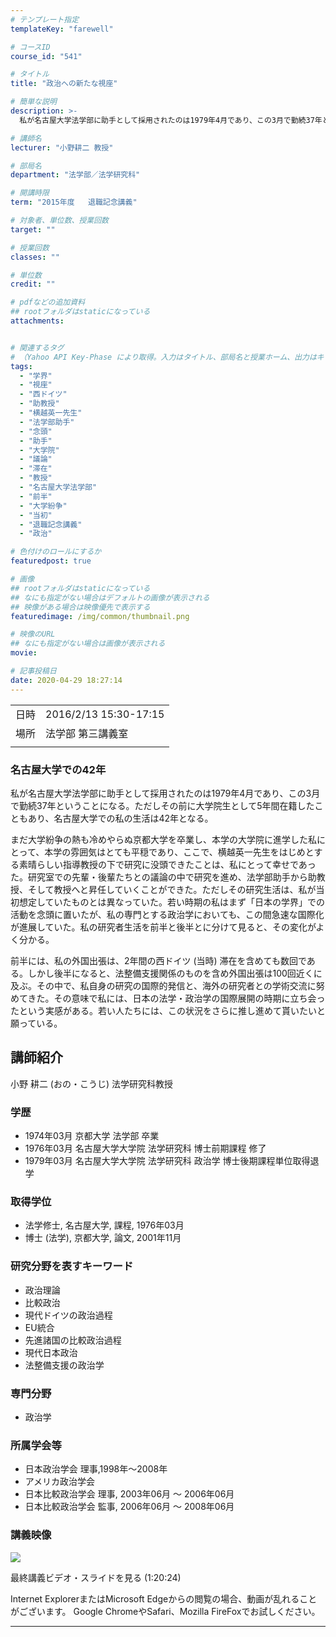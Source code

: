 ```yaml
---
# テンプレート指定
templateKey: "farewell"

# コースID
course_id: "541"

# タイトル
title: "政治への新たな視座"

# 簡単な説明
description: >-
  私が名古屋大学法学部に助手として採用されたのは1979年4月であり、この3月で勤続37年ということになる。ただしその前に大学院生として5年間在籍したこともあり、名古屋大学での私の生活は42年となる。まだ大学紛争の熱も冷めやらぬ京都大学を卒業し、本学の大学院に進学した私にとって、本学の雰囲気はとても平穏であり、ここで、横越英一先生をはじめとする素晴らしい指導教授の下で研究に没頭できたことは、 ....

# 講師名
lecturer: "小野耕二 教授"

# 部局名
department: "法学部／法学研究科"

# 開講時限
term: "2015年度	退職記念講義"

# 対象者、単位数、授業回数
target: ""

# 授業回数
classes: ""

# 単位数
credit: ""

# pdfなどの追加資料
## rootフォルダはstaticになっている
attachments:


# 関連するタグ
# （Yahoo API Key-Phase により取得。入力はタイトル、部局名と授業ホーム、出力はキーフレーズ（tags））
tags:
  - "学界"
  - "視座"
  - "西ドイツ"
  - "助教授"
  - "横越英一先生"
  - "法学部助手"
  - "念頭"
  - "助手"
  - "大学院"
  - "議論"
  - "滞在"
  - "教授"
  - "名古屋大学法学部"
  - "前半"
  - "大学紛争"
  - "当初"
  - "退職記念講義"
  - "政治"

# 色付けのロールにするか
featuredpost: true

# 画像
## rootフォルダはstaticになっている
## なにも指定がない場合はデフォルトの画像が表示される
## 映像がある場合は映像優先で表示する
featuredimage: /img/common/thumbnail.png

# 映像のURL
## なにも指定がない場合は画像が表示される
movie: 

# 記事投稿日
date: 2020-04-29 18:27:14
---
```


|   |   |
|---|---|
| 日時 | 2016/2/13  15:30-17:15 |
| 場所 | 法学部 第三講義室 |
|   |   |


### 名古屋大学での42年

私が名古屋大学法学部に助手として採用されたのは1979年4月であり、この3月で勤続37年ということになる。ただしその前に大学院生として5年間在籍したこともあり、名古屋大学での私の生活は42年となる。

まだ大学紛争の熱も冷めやらぬ京都大学を卒業し、本学の大学院に進学した私にとって、本学の雰囲気はとても平穏であり、ここで、横越英一先生をはじめとする素晴らしい指導教授の下で研究に没頭できたことは、私にとって幸せであった。研究室での先輩・後輩たちとの議論の中で研究を進め、法学部助手から助教授、そして教授へと昇任していくことができた。ただしその研究生活は、私が当初想定していたものとは異なっていた。若い時期の私はまず「日本の学界」での活動を念頭に置いたが、私の専門とする政治学においても、この間急速な国際化が進展していた。私の研究者生活を前半と後半とに分けて見ると、その変化がよく分かる。

前半には、私の外国出張は、2年間の西ドイツ (当時) 滞在を含めても数回である。しかし後半になると、法整備支援関係のものを含め外国出張は100回近くに及ぶ。その中で、私自身の研究の国際的発信と、海外の研究者との学術交流に努めてきた。その意味で私には、日本の法学・政治学の国際展開の時期に立ち会ったという実感がある。若い人たちには、この状況をさらに推し進めて貰いたいと願っている。


## 講師紹介

小野 耕二 (おの・こうじ) 法学研究科教授

### 学歴

* 1974年03月 京都大学 法学部 卒業
* 1976年03月 名古屋大学大学院 法学研究科 博士前期課程 修了
* 1979年03月 名古屋大学大学院 法学研究科 政治学 博士後期課程単位取得退学

### 取得学位

* 法学修士, 名古屋大学, 課程, 1976年03月
* 博士 (法学), 京都大学, 論文, 2001年11月

### 研究分野を表すキーワード

* 政治理論
* 比較政治
* 現代ドイツの政治過程
* EU統合
* 先進諸国の比較政治過程
* 現代日本政治
* 法整備支援の政治学

### 専門分野

* 政治学

### 所属学会等

* 日本政治学会 理事,1998年〜2008年
* アメリカ政治学会
* 日本比較政治学会 理事, 2003年06月 ～ 2006年06月
* 日本比較政治学会 監事, 2006年06月 ～ 2008年06月


### 講義映像

[![](https://ocw.nagoya-u.jp/files/541/2838.jpg) ](https://nuvideo.media.nagoya-u.ac.jp/embed/cb904a5850a7065e48cc8cd25bee5c76dc052179)

最終講義ビデオ・スライドを見る  (1:20:24)

Internet ExplorerまたはMicrosoft Edgeからの閲覧の場合、動画が乱れることがございます。
Google ChromeやSafari、Mozilla FireFoxでお試しください。


-----